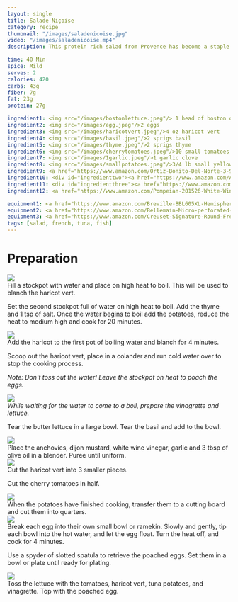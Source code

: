 ```yaml
---
layout: single
title: Salade Niçoise
category: recipe
thumbnail: "/images/saladenicoise.jpg"
video: "/images/saladenicoise.mp4"
description: This protein rich salad from Provence has become a staple of brasseries all over France. Made with Spanish oil cured tuna, French anchovies, a soft boiled egg and a tangy vinaigrette- we've pumped up the flavor in this classic French dish. 

time: 40 Min
spice: Mild
serves: 2
calories: 420
carbs: 43g
fiber: 7g
fat: 23g
protein: 27g

ingredient1: <img src="/images/bostonlettuce.jpeg"/> 1 head of boston or butter lettuce
ingredient2: <img src="/images/egg.jpeg"/>2 eggs
ingredient3: <img src="/images/haricotvert.jpeg"/>4 oz haricot vert
ingredient4: <img src="/images/basil.jpeg"/>2 sprigs basil
ingredient5: <img src="/images/thyme.jpeg"/>2 sprigs thyme
ingredient6: <img src="/images/cherrytomatoes.jpeg"/>10 small tomatoes
ingredient7: <img src="/images/1garlic.jpeg"/>1 garlic clove
ingredient8: <img src="/images/smallpotatoes.jpeg"/>3/4 lb small yellow potatoes
ingredient9: <a href="https://www.amazon.com/Ortiz-Bonito-Del-Norte-3-95-Ounce/dp/B0021491QM/ref=as_li_ss_tl?ie=UTF8&qid=1483415716&sr=8-2&keywords=bonito+tuna&linkCode=ll1&tag=cilalime09-20&linkId=29159d5e790b83f3f27f5a789c23d703"><img src="/images/bonitotuna.jpeg"/>4 oz olive oil packed tuna</a>
ingredient10: <div id="ingredienttwo"><a href="https://www.amazon.com/Agostino-Recca-Fillets-Anchovies-Ounce/dp/B00ETA7XFM/ref=as_li_ss_tl?rps=1&ie=UTF8&qid=1483415754&sr=8-3&keywords=anchovies&refinements=p_85:2470955011&linkCode=ll1&tag=cilalime09-20&linkId=ce5628b3b5e6292a3eb2778daea4bb03"><img src="/images/3anchovies.jpeg"/>3 anchovies</a>
ingredient11: <div id="ingredientthree"><a href="https://www.amazon.com/Maille-Style-Whole-Grain-Mustard/dp/B000SR5VOU/ref=as_li_ss_tl?ie=UTF8&qid=1483415679&sr=8-2&keywords=dijon+mustard+maille&linkCode=ll1&tag=cilalime09-20&linkId=2034955729a07b6dd0e0401bfe2622b9"><img src="/images/dijon.jpeg"/>2 tbsp dijon mustard</a>
ingredient12: <a href="https://www.amazon.com/Pompeian-201526-White-Wine-Vinegar/dp/B00HVLCS6A/ref=as_li_ss_tl?rps=1&ie=UTF8&qid=1483415886&sr=8-3&keywords=white+wine+vinegar&refinements=p_85:2470955011&linkCode=ll1&tag=cilalime09-20&linkId=1b2f0a0cb2dc6dc7cd8b96778fc1d427"><img src="/images/whitewinevin.jpeg"/> 3 tbsp white wine vinegar</a>

equipment1: <a href="https://www.amazon.com/Breville-BBL605XL-Hemisphere-Control-Blender/dp/B005I72LMU/ref=as_li_ss_tl?s=kitchen&ie=UTF8&qid=1483415974&sr=1-1&keywords=breville+blender&linkCode=ll1&tag=cilalime09-20&linkId=0ecdc779bc1082a79f1563a0d235b03b"><img src="/images/blender.jpeg"/>blender </a>
equipment2: <a href="https://www.amazon.com/Bellemain-Micro-perforated-Stainless-5-quart-Colander-Dishwasher/dp/B00O97D0DO/ref=as_li_ss_tl?s=kitchen&rps=1&ie=UTF8&qid=1481916015&sr=1-4&keywords=colander&refinements=p_85:2470955011&linkCode=ll1&tag=cilalime09-20&linkId=926d38b26a0d016b9b6c627a7b507715"><img src="/images/stockpot.jpeg"/>2 stockpots </a>
equipment3: <a href="https://www.amazon.com/Creuset-Signature-Round-French-Truffle/dp/B0076NOFSC/ref=as_li_ss_tl?s=kitchen&rps=1&ie=UTF8&qid=1481598867&sr=1-38&keywords=le+creuset&refinements=p_85:2470955011&th=1&linkCode=ll1&tag=cilalime09-20&linkId=9987204213f6c7ac4d1e12889972e623"><img src="/images/colander.jpeg"/>colander </a>
tags: [salad, french, tuna, fish]
---
```


<div id="preparation">
<h1>Preparation</h1>
</div>

<div id="instruction">
<div id="image"><img src="/images/saladenicoise1.jpeg"/> </div>
<div id="step">Fill a stockpot with water and place on high heat to boil. This will be used to blanch the haricot vert.
<p>Set the second stockpot full of water on high heat to boil. Add the thyme and 1 tsp of salt. Once the water begins to boil add the potatoes, reduce the heat to medium high and cook for 20 minutes.</p></div>
</div>

<div id="instruction">
<div id="image"><img src="/images/saladenicoise2.jpeg"/> </div>
<div id="step">Add the haricot to the first pot of boiling water and blanch for 4 minutes.
<p>Scoop out the haricot vert, place in a colander and run cold water over to stop the cooking process. </p>
<p><i>Note: Don't toss out the water! Leave the stockpot on heat to poach the eggs.</i></p></div>
</div>

<div id="instruction">
<div id="image"><img src="/images/saladenicoise3.jpeg"/> </div>
<div id="step"> <i> While waiting for the water to come to a boil, prepare the vinagrette and lettuce. </i>
<p>Tear the butter lettuce in a large bowl. Tear the basil and add to the bowl.</p></div>
</div>

<div id="instruction">
<div id="image"><img src="/images/saladenicoise4.jpeg"/> </div>
<div id="step">Place the anchovies, dijon mustard, white wine vinegar, garlic and 3 tbsp of olive oil in a blender. Puree until uniform. </div>

<div id="instruction">
<div id="image"><img src="/images/saladenicoise5.jpeg"/> </div>
<div id="step">Cut the haricot vert into 3 smaller pieces. 
<p>Cut the cherry tomatoes in half.</p></div>
</div>

<div id="instruction">
<div id="image"><img src="/images/saladenicoise6.jpeg"/> </div>
<div id="step">When the potatoes have finished cooking, transfer them to a cutting board and cut them into quarters.</div>
</div>

<div id="instruction">
<div id="image"><img src="/images/saladenicoise7.jpeg"/> </div>
<div id="step">Break each egg into their own small bowl or ramekin. Slowly and gently, tip each bowl into the hot water, and let the egg float. Turn the heat off, and cook for 4 minutes.
<p>Use a spyder of slotted spatula to retrieve the poached eggs. Set them in a bowl or plate until ready for plating.</p></div>
</div>

<div id="instruction">
<div id="image"><img src="/images/saladenicoise8.jpeg"/> </div>
<div id="step">Toss the lettuce with the tomatoes, haricot vert, tuna potatoes, and vinagrette. Top with the poached egg.</div>
</div>
